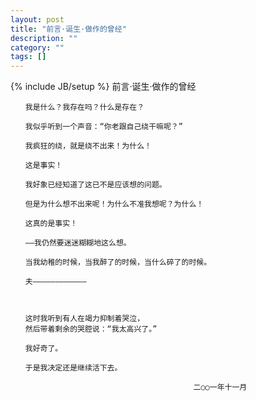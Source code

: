 ```yaml
---
layout: post
title: "前言·诞生·做作的曾经"
description: ""
category: ""
tags: []
---
```

{% include JB/setup %}
	前言·诞生·做作的曾经

	　　我是什么？我存在吗？什么是存在？

	　　我似乎听到一个声音：“你老跟自己绕干嘛呢？”

	　　我疯狂的绕，就是绕不出来！为什么！

	　　这是事实！

	　　我好象已经知道了这已不是应该想的问题。

	　　但是为什么想不出来呢！为什么不准我想呢？为什么！

	　　这真的是事实！

	　　——我仍然要迷迷糊糊地这么想。

	　　当我幼稚的时候，当我醉了的时候，当什么碎了的时候。

	　　夫————————————



	　　这时我听到有人在竭力抑制着哭泣，
	　　然后带着剩余的哭腔说：“我太高兴了。”

	　　我好奇了。

	　　于是我决定还是继续活下去。

	　　　　　　　　　　　　　　　　　　　　　　　　 二○○一年十一月